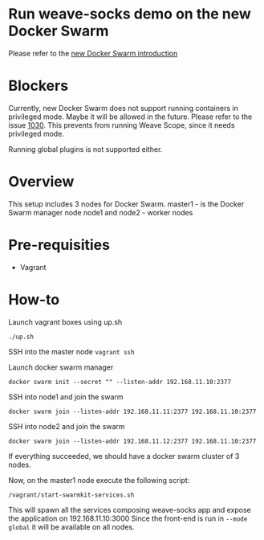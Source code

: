 # Run weave-socks demo on the new Docker Swarm

Please refer to the [new Docker Swarm introduction](http://container-solutions.com/hail-new-docker-swarm/)

# Blockers

Currently, new Docker Swarm does not support running containers in privileged mode. 
Maybe it will be allowed in the future.
Please refer to the issue [1030](https://github.com/docker/swarmkit/issues/1030#issuecomment-232299819).
This prevents from running Weave Scope, since it needs privileged mode.

Running global plugins is not supported either.

# Overview

This setup includes 3 nodes for Docker Swarm.
master1 - is the Docker Swarm manager node
node1 and node2 - worker nodes

# Pre-requisities

* Vagrant


# How-to

Launch vagrant boxes using up.sh
```
./up.sh
```

SSH into the master node ```vagrant ssh```

Launch docker swarm manager
```
docker swarm init --secret "" --listen-addr 192.168.11.10:2377
```

SSH into node1 and join the swarm
```
docker swarm join --listen-addr 192.168.11.11:2377 192.168.11.10:2377
```

SSH into node2 and join the swarm
```
docker swarm join --listen-addr 192.168.11.12:2377 192.168.11.10:2377
```

If everything succeeded, we should have a docker swarm cluster of 3 nodes.

Now, on the master1 node execute the following script:
```
/vagrant/start-swarmkit-services.sh
```

This will spawn all the services composing weave-socks app and expose the application on 192.168.11.10:3000
Since the front-end is run in ```--mode global``` it will be available on all nodes.
